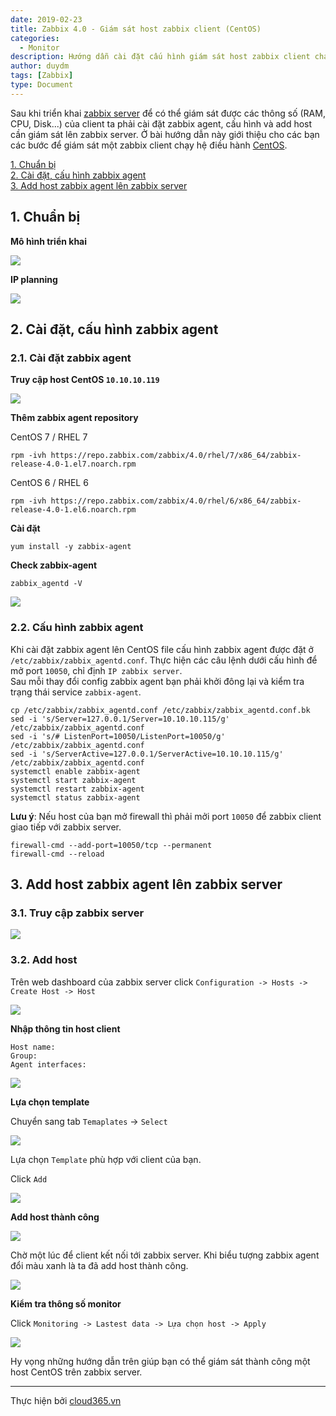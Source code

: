 ```yaml
---
date: 2019-02-23
title: Zabbix 4.0 - Giám sát host zabbix client (CentOS)
categories:
  - Monitor
description: Hướng dẫn cài đặt cấu hình giám sát host zabbix client chạy hệ điều hành CentOS.
author: duydm
tags: [Zabbix]
type: Document
---
```


Sau khi triển khai <a href="https://blog.cloud365.vn/monitor/cai-dat-zabbix-4-lts-tren-centos7/" target="_blank">zabbix server</a> để có thể giám sát được các thông số (RAM, CPU, Disk...) của client ta phải cài đặt zabbix agent, cấu hình và add host cần giám sát lên zabbix server. Ở bài hướng dẫn này giới thiệu cho các bạn các bước để giám sát một zabbix client chạy hệ điều hành <a href="https://blog.cloud365.vn/linux/huong-dan-cai-dat-centos7/" target="_blank">CentOS</a>.

[1. Chuẩn bị](#chuanbi)<br>
[2. Cài đặt, cấu hình zabbix agent](#setup)<br>
[3. Add host zabbix agent lên zabbix server](#host)<br>


<a name="chuanbi"></a>
## 1. Chuẩn bị

**Mô hình triển khai**

![](/images/img-zabbix3-mon-centos/topo-zabbix6.png)

**IP planning**

![](/images/img-zabbix3-mon-centos/Screenshot_1013.png)

<a name="setup"></a>
## 2. Cài đặt, cấu hình zabbix agent

### 2.1. Cài đặt zabbix agent

**Truy cập host CentOS `10.10.10.119`**

![](/images/img-zabbix3-mon-centos/Screenshot_1001.png)

**Thêm zabbix agent repository**

CentOS 7 / RHEL 7

```
rpm -ivh https://repo.zabbix.com/zabbix/4.0/rhel/7/x86_64/zabbix-release-4.0-1.el7.noarch.rpm
```

CentOS 6 / RHEL 6

```
rpm -ivh https://repo.zabbix.com/zabbix/4.0/rhel/6/x86_64/zabbix-release-4.0-1.el6.noarch.rpm
```

**Cài đặt**

```
yum install -y zabbix-agent
```

**Check zabbix-agent**

```
zabbix_agentd -V
```
![](/images/img-zabbix3-mon-centos/Screenshot_981.png)

### 2.2. Cấu hình zabbix agent

Khi cài đặt zabbix agent lên CentOS file cấu hình zabbix agent được đặt ở `/etc/zabbix/zabbix_agentd.conf`. Thực hiện các câu lệnh dưới cấu hình để mở port `10050`, chỉ định `IP zabbix server`.<br>
Sau mỗi thay đổi config zabbix agent bạn phải khởi đông lại và kiểm tra trạng thái service `zabbix-agent`.

```
cp /etc/zabbix/zabbix_agentd.conf /etc/zabbix/zabbix_agentd.conf.bk
sed -i 's/Server=127.0.0.1/Server=10.10.10.115/g' /etc/zabbix/zabbix_agentd.conf
sed -i 's/# ListenPort=10050/ListenPort=10050/g' /etc/zabbix/zabbix_agentd.conf
sed -i 's/ServerActive=127.0.0.1/ServerActive=10.10.10.115/g' /etc/zabbix/zabbix_agentd.conf
systemctl enable zabbix-agent
systemctl start zabbix-agent
systemctl restart zabbix-agent
systemctl status zabbix-agent
```
**Lưu ý**: Nếu host của bạn mở firewall thì phải mởi port `10050` để zabbix client giao tiếp với zabbix server.

```
firewall-cmd --add-port=10050/tcp --permanent 
firewall-cmd --reload 
```

<a name="host"></a>
## 3. Add host zabbix agent lên zabbix server

### 3.1. Truy cập zabbix server

![](/images/img-zabbix3-mon-centos/Screenshot_1002.png)

### 3.2. Add host

Trên web dashboard của zabbix server click `Configuration -> Hosts -> Create Host -> Host`

![](/images/img-zabbix3-mon-centos/Screenshot_1003.png)

**Nhập thông tin host client**

```
Host name:
Group:
Agent interfaces:
```
![](/images/img-zabbix3-mon-centos/Screenshot_1006.png)

**Lựa chọn template**

Chuyển sang tab `Temaplates` -> `Select`

![](/images/img-zabbix3-mon-centos/Screenshot_1007.png)

Lựa chọn `Template` phù hợp với client của bạn.

Click `Add`

![](/images/img-zabbix3-mon-centos/Screenshot_1008.png)

**Add host thành công**

![](/images/img-zabbix3-mon-centos/Screenshot_1009.png)

Chờ một lúc để client kết nối tới zabbix server. Khi biểu tượng zabbix agent đổi màu xanh là ta đã add host thành công.

![](/images/img-zabbix3-mon-centos/Screenshot_1010.png)

**Kiểm tra thông số monitor**

Click `Monitoring -> Lastest data -> Lựa chọn host -> Apply`

![](/images/img-zabbix3-mon-centos/Screenshot_1011.png)

Hy vọng những hướng dẫn trên giúp bạn có thể giám sát thành công một host CentOS trên zabbix server.

---
Thực hiện bởi <a href="https://cloud365.vn/" target="_blank">cloud365.vn</a>

